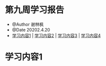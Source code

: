# 第九周学习报告 
* @Author 谢林枫
* @Date 20202.4.20
* [学习内容1](#1) | [学习内容2](#2) | [学习内容3](#3) | [学习内容4](#4)

# <a id='1'>学习内容1</a>
